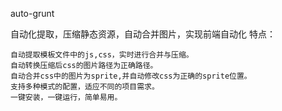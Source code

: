 ﻿auto-grunt

自动化提取，压缩静态资源，自动合并图片，实现前端自动化
特点：

    自动提取模板文件中的js,css，实时进行合并与压缩。
    自动转换压缩后css的图片路径为正确路径。
    自动合并css中的图片为sprite,并自动修改css为正确的sprite位置。
    支持多种模式的配置，适应不同的项目需求。
    一键安装，一键运行，简单易用。

